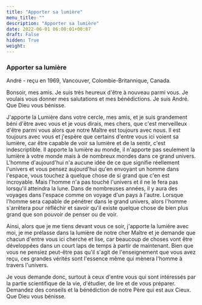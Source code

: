 ```yaml
---
title: "Apporter sa lumière"
menu_title: ""
description: "Apporter sa lumière"
date: 2022-06-01 06:00:01+00:87
draft: False
hidden: True
weight:
---
```

### Apporter sa lumière

André - reçu en 1969, Vancouver, Colombie-Britannique, Canada.

Bonsoir, mes amis. Je suis très heureux d'être à nouveau parmi vous. Je voulais vous donner mes salutations et mes bénédictions. Je suis André. Que Dieu vous bénisse.

J'apporte la Lumière dans votre cercle, mes amis, et je suis grandement béni d'être avec vous et je vous dirais, mes chers, que c'est merveilleux d'être parmi vous alors que notre Maître est toujours avec nous. Il est toujours avec vous et j'espère que certains d'entre vous ici voient sa lumière, car être capable de voir sa lumière et de la sentir, c'est indescriptible. Il apporte la lumière au monde, il n'apporte pas seulement la lumière à votre monde mais à de nombreux mondes dans ce grand univers. L'homme d'aujourd'hui n'a aucune idée de ce que signifie réellement l'univers et vous pensez aujourd'hui qu'en envoyant un homme dans l'espace, vous touchez à quelque chose de si grand que c'en est incroyable. Mais l'homme n'a pas touché l'univers et il ne le fera pas lorsqu'il atteindra la lune. Dans de nombreuses années, il y aura des voyages dans l'espace comme on voyage d'un pays à l'autre. Lorsque l'homme sera capable de pénétrer dans le grand univers, alors l'homme s'arrêtera pour réfléchir et savoir qu'il existe quelque chose de bien plus grand que son pouvoir de penser ou de voir.

Ainsi, alors que je me tiens devant vous ce soir, j'apporte la lumière avec moi, je me prélasse dans la lumière de notre cher Maître et je demande que chacun d'entre vous ici cherche et lise, car beaucoup de choses vont être développées dans un court laps de temps à partir de maintenant. Bien que vous ne pensiez peut-être pas qu'il s'agit de l'enseignement que vous avez reçu, ces grandes vérités sont l'essence même qui mènera l'homme à travers l'univers.

Je vous demande donc, surtout à ceux d'entre vous qui sont intéressés par la partie scientifique de la vie, d'étudier, de lire et de vous préparer. Demandez des conseils et la bénédiction de notre Père qui est aux Cieux. Que Dieu vous bénisse.
